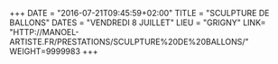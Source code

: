 +++
DATE = "2016-07-21T09:45:59+02:00"
TITLE = "SCULPTURE DE BALLONS"
DATES = "VENDREDI 8 JUILLET"
LIEU = "GRIGNY"
LINK= "HTTP://MANOEL-ARTISTE.FR/PRESTATIONS/SCULPTURE%20DE%20BALLONS/"
WEIGHT=9999983
+++


